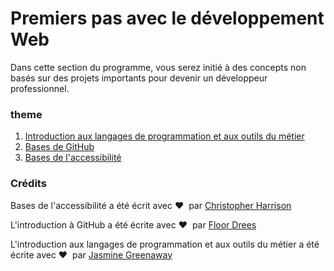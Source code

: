 # Premiers pas avec le développement Web

Dans cette section du programme, vous serez initié à des concepts non basés sur des projets importants pour devenir un développeur professionnel.

### theme

1. [Introduction aux langages de programmation et aux outils du métier](1-intro-to-programming-languages/README.md)
2. [Bases de GitHub](2-github-basics/README.md)
3. [Bases de l'accessibilité](3-accessibility/README.md)

### Crédits

Bases de l'accessibilité a été écrit avec ♥ ️ par [Christopher Harrison](https://twitter.com/geektrainer)

L'introduction à GitHub a été écrite avec ♥ ️ par [Floor Drees](https://twitter.com/floordrees)

L'introduction aux langages de programmation et aux outils du métier a été écrite avec ♥ ️ par [Jasmine Greenaway](https://twitter.com/paladique)
